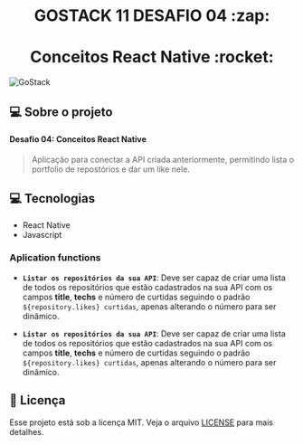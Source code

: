 <h1 align="center">GOSTACK 11 DESAFIO 04 :zap:</h1>
<h1 align="center">Conceitos React Native :rocket:</h1>

<img alt="GoStack" src="https://storage.googleapis.com/golden-wind/bootcamp-gostack/header-desafios.png" />



## 💻 Sobre o projeto

#### Desafio 04: Conceitos React Native

<blockquote>
Aplicação para conectar a API criada anteriormente, permitindo lista o portfolio de repostórios e dar um like nele.
</blockquote>



 ## 💻 Tecnologias

   - React Native
   - Javascript




### Aplication functions


- **`Listar os repositórios da sua API`**: Deve ser capaz de criar uma lista de todos os repositórios que estão cadastrados na sua API com os campos **title**, **techs** e número de curtidas seguindo o padrão `${repository.likes} curtidas`, apenas alterando o número para ser dinâmico.

- **`Listar os repositórios da sua API`**: Deve ser capaz de criar uma lista de todos os repositórios que estão cadastrados na sua API com os campos **title**, **techs** e número de curtidas seguindo o padrão `${repository.likes} curtidas`, apenas alterando o número para ser dinâmico.


## :memo: Licença

Esse projeto está sob a licença MIT. 
Veja o arquivo [LICENSE](.github/LICENSE.md) para mais detalhes.